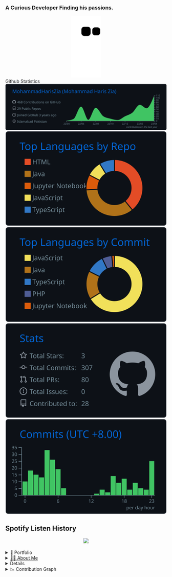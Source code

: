 <h3>A Curious Developer Finding his passions.</h3>

<div align="center">
    <a href="https://github.com/MohammadHarisZia">
        <img  src="https://github.com/MohammadHarisZia/MohammadHarisZia/raw/output/github-contribution-grid-snake.svg" alt="snake" />
    </a>
</div


## Github Statistics
<div align="center">
  <a href="https://github.com/MohammadHarisZia/MohammadHarisZia/blob/main/profile-summary-card-output/github_dark/0-profile-details.svg">
    <img src="https://github.com/MohammadHarisZia/MohammadHarisZia/blob/main/profile-summary-card-output/github_dark/0-profile-details.svg" alt="Mohammad Haris Zia Profile Card">
  </a>
  <a href="https://github.com/MohammadHarisZia/MohammadHarisZia/blob/main/profile-summary-card-output/github_dark/1-repos-per-language.svg">
    <img src="https://github.com/MohammadHarisZia/MohammadHarisZia/blob/main/profile-summary-card-output/github_dark/1-repos-per-language.svg" alt="Mohammad Haris Zia Profile Card">
  </a>
  <a href="https://github.com/MohammadHarisZia/MohammadHarisZia/blob/main/profile-summary-card-output/github_dark/2-most-commit-language.svg">
    <img src="https://github.com/MohammadHarisZia/MohammadHarisZia/blob/main/profile-summary-card-output/github_dark/2-most-commit-language.svg" alt="Mohammad Haris Zia Profile Card">
  </a>
  <a href="https://github.com/MohammadHarisZia/MohammadHarisZia/blob/main/profile-summary-card-output/github_dark/3-stats.svg">
    <img src="https://github.com/MohammadHarisZia/MohammadHarisZia/blob/main/profile-summary-card-output/github_dark/3-stats.svg" alt="Mohammad Haris Zia Profile Card">
  </a>
  <a href="https://github.com/MohammadHarisZia/MohammadHarisZia/blob/main/profile-summary-card-output/github_dark/4-productive-time.svg">
    <img src="https://github.com/MohammadHarisZia/MohammadHarisZia/blob/main/profile-summary-card-output/github_dark/4-productive-time.svg" alt="Mohammad Haris Zia Profile Card">
  </a>
</div>  
    

## Spotify Listen History
<div align="center">
    <img src="https://spotify-github-profile.vercel.app/api/view?uid=ckyxmux1folfh6g5l0cm783kg&cover_image=true&theme=default&show_offline=false&background_color=121212&interchange=false" />
</div>  

<br/>  




 <details>
  <summary>🚀 Portfolio</summary>    
<a href="https://mohammadhariszia.vercel.app">
<img src="https://github.com/MohammadHarisZia/MohammadHarisZia/blob/main/assets/introduction.gif" alt="Hi, I'm Haris 👋 I'm a 🚀 Software developer 🚀 I ❤️ building products">
</details>
  
<details>
  <summary>😶‍🌫️ About Me</summary>     
    <div>
    <h2 align="center">😶‍🌫️ About Me</h2>
        <p>🔭 I’m currently working on <b>Typescript, Next JS</b></p>
        <p>🌱 I’m currently learning best practices of <b>Full Stack Development</b></p>
        <p>💬 Ask me about <b>Full Stack Product Developement, Machine learning and UX</b></p>
        <p>📄 Know about my experiences [https://drive.google.com/file/d/19lEMsAypkUBNhw0gAM24w0DKIapjyaaX/view?usp=sharing](https://drive.google.com/file/d/19lEMsAypkUBNhw0gAM24w0DKIapjyaaX/view?usp=sharing)</p>
        <p>⚡ Fun fact <b>I think I can do it all</b></p>
    </div>
 </details>


<details>
  <summary>🤖 Details</summary>     

<h3 align="left">Connect with me:</h3>
<p align="left">
<a href="https://codepen.io/mohammadhariszia" target="blank"><img align="center" src="https://raw.githubusercontent.com/rahuldkjain/github-profile-readme-generator/master/src/images/icons/Social/codepen.svg" alt="https://codepen.io/mohammadhariszia" height="30" width="40" /></a>
<a href="https://twitter.com/mohammadharisz2" target="blank"><img align="center" src="https://raw.githubusercontent.com/rahuldkjain/github-profile-readme-generator/master/src/images/icons/Social/twitter.svg" alt="mohammadharisz2" height="30" width="40" /></a>
<a href="https://www.linkedin.com/in/mohammad-haris-zia-9928831b2/" target="blank"><img align="center" src="https://raw.githubusercontent.com/rahuldkjain/github-profile-readme-generator/master/src/images/icons/Social/linked-in-alt.svg" alt="https://www.linkedin.com/in/mohammad-haris-zia-9928831b2/" height="30" width="40" /></a>
<a href="https://www.behance.net/muhammazia4" target="blank"><img align="center" src="https://raw.githubusercontent.com/rahuldkjain/github-profile-readme-generator/master/src/images/icons/Social/behance.svg" alt="https://www.behance.net/muhammazia4" height="30" width="40" /></a>
</p>

<h3 align="left">Languages and Tools:</h3>
<p align="left"> <a href="https://getbootstrap.com" target="_blank" rel="noreferrer"> <img src="https://raw.githubusercontent.com/devicons/devicon/master/icons/bootstrap/bootstrap-plain-wordmark.svg" alt="bootstrap" width="40" height="40"/> </a> <a href="https://www.w3schools.com/cpp/" target="_blank" rel="noreferrer"> <img src="https://raw.githubusercontent.com/devicons/devicon/master/icons/cplusplus/cplusplus-original.svg" alt="cplusplus" width="40" height="40"/> </a> <a href="https://www.w3schools.com/css/" target="_blank" rel="noreferrer"> <img src="https://raw.githubusercontent.com/devicons/devicon/master/icons/css3/css3-original-wordmark.svg" alt="css3" width="40" height="40"/> </a> <a href="https://expressjs.com" target="_blank" rel="noreferrer"> <img src="https://raw.githubusercontent.com/devicons/devicon/master/icons/express/express-original-wordmark.svg" alt="express" width="40" height="40"/> </a> <a href="https://www.figma.com/" target="_blank" rel="noreferrer"> <img src="https://www.vectorlogo.zone/logos/figma/figma-icon.svg" alt="figma" width="40" height="40"/> </a> <a href="https://flask.palletsprojects.com/" target="_blank" rel="noreferrer"> <img src="https://www.vectorlogo.zone/logos/pocoo_flask/pocoo_flask-icon.svg" alt="flask" width="40" height="40"/> </a> <a href="https://git-scm.com/" target="_blank" rel="noreferrer"> <img src="https://www.vectorlogo.zone/logos/git-scm/git-scm-icon.svg" alt="git" width="40" height="40"/> </a> <a href="https://www.w3.org/html/" target="_blank" rel="noreferrer"> <img src="https://raw.githubusercontent.com/devicons/devicon/master/icons/html5/html5-original-wordmark.svg" alt="html5" width="40" height="40"/> </a> <a href="https://www.adobe.com/in/products/illustrator.html" target="_blank" rel="noreferrer"> <img src="https://www.vectorlogo.zone/logos/adobe_illustrator/adobe_illustrator-icon.svg" alt="illustrator" width="40" height="40"/> </a> <a href="https://www.java.com" target="_blank" rel="noreferrer"> <img src="https://raw.githubusercontent.com/devicons/devicon/master/icons/java/java-original.svg" alt="java" width="40" height="40"/> </a> <a href="https://developer.mozilla.org/en-US/docs/Web/JavaScript" target="_blank" rel="noreferrer"> <img src="https://raw.githubusercontent.com/devicons/devicon/master/icons/javascript/javascript-original.svg" alt="javascript" width="40" height="40"/> </a> <a href="https://laravel.com/" target="_blank" rel="noreferrer"> <img src="https://raw.githubusercontent.com/devicons/devicon/master/icons/laravel/laravel-plain-wordmark.svg" alt="laravel" width="40" height="40"/> </a> <a href="https://www.linux.org/" target="_blank" rel="noreferrer"> <img src="https://raw.githubusercontent.com/devicons/devicon/master/icons/linux/linux-original.svg" alt="linux" width="40" height="40"/> </a> <a href="https://www.mongodb.com/" target="_blank" rel="noreferrer"> <img src="https://raw.githubusercontent.com/devicons/devicon/master/icons/mongodb/mongodb-original-wordmark.svg" alt="mongodb" width="40" height="40"/> </a> <a href="https://www.mysql.com/" target="_blank" rel="noreferrer"> <img src="https://raw.githubusercontent.com/devicons/devicon/master/icons/mysql/mysql-original-wordmark.svg" alt="mysql" width="40" height="40"/> </a> <a href="https://nodejs.org" target="_blank" rel="noreferrer"> <img src="https://raw.githubusercontent.com/devicons/devicon/master/icons/nodejs/nodejs-original-wordmark.svg" alt="nodejs" width="40" height="40"/> </a> <a href="https://www.oracle.com/" target="_blank" rel="noreferrer"> <img src="https://raw.githubusercontent.com/devicons/devicon/master/icons/oracle/oracle-original.svg" alt="oracle" width="40" height="40"/> </a> <a href="https://pandas.pydata.org/" target="_blank" rel="noreferrer"> <img src="https://raw.githubusercontent.com/devicons/devicon/2ae2a900d2f041da66e950e4d48052658d850630/icons/pandas/pandas-original.svg" alt="pandas" width="40" height="40"/> </a> <a href="https://www.photoshop.com/en" target="_blank" rel="noreferrer"> <img src="https://raw.githubusercontent.com/devicons/devicon/master/icons/photoshop/photoshop-line.svg" alt="photoshop" width="40" height="40"/> </a> <a href="https://www.php.net" target="_blank" rel="noreferrer"> <img src="https://raw.githubusercontent.com/devicons/devicon/master/icons/php/php-original.svg" alt="php" width="40" height="40"/> </a> <a href="https://www.postgresql.org" target="_blank" rel="noreferrer"> <img src="https://raw.githubusercontent.com/devicons/devicon/master/icons/postgresql/postgresql-original-wordmark.svg" alt="postgresql" width="40" height="40"/> </a> <a href="https://www.python.org" target="_blank" rel="noreferrer"> <img src="https://raw.githubusercontent.com/devicons/devicon/master/icons/python/python-original.svg" alt="python" width="40" height="40"/> </a> <a href="https://reactjs.org/" target="_blank" rel="noreferrer"> <img src="https://raw.githubusercontent.com/devicons/devicon/master/icons/react/react-original-wordmark.svg" alt="react" width="40" height="40"/> </a> <a href="https://reactnative.dev/" target="_blank" rel="noreferrer"> <img src="https://reactnative.dev/img/header_logo.svg" alt="reactnative" width="40" height="40"/> </a> <a href="https://redux.js.org" target="_blank" rel="noreferrer"> <img src="https://raw.githubusercontent.com/devicons/devicon/master/icons/redux/redux-original.svg" alt="redux" width="40" height="40"/> </a> <a href="https://scikit-learn.org/" target="_blank" rel="noreferrer"> <img src="https://upload.wikimedia.org/wikipedia/commons/0/05/Scikit_learn_logo_small.svg" alt="scikit_learn" width="40" height="40"/> </a> <a href="https://seaborn.pydata.org/" target="_blank" rel="noreferrer"> <img src="https://seaborn.pydata.org/_images/logo-mark-lightbg.svg" alt="seaborn" width="40" height="40"/> </a> <a href="https://www.selenium.dev" target="_blank" rel="noreferrer"> <img src="https://raw.githubusercontent.com/detain/svg-logos/780f25886640cef088af994181646db2f6b1a3f8/svg/selenium-logo.svg" alt="selenium" width="40" height="40"/> </a> <a href="https://www.sqlite.org/" target="_blank" rel="noreferrer"> <img src="https://www.vectorlogo.zone/logos/sqlite/sqlite-icon.svg" alt="sqlite" width="40" height="40"/> </a> <a href="https://tailwindcss.com/" target="_blank" rel="noreferrer"> <img src="https://www.vectorlogo.zone/logos/tailwindcss/tailwindcss-icon.svg" alt="tailwind" width="40" height="40"/> </a> <a href="https://www.tensorflow.org" target="_blank" rel="noreferrer"> <img src="https://www.vectorlogo.zone/logos/tensorflow/tensorflow-icon.svg" alt="tensorflow" width="40" height="40"/> </a> <a href="https://www.adobe.com/products/xd.html" target="_blank" rel="noreferrer"> <img src="https://cdn.worldvectorlogo.com/logos/adobe-xd.svg" alt="xd" width="40" height="40"/> </a> </p>

</details>
 
 
 <details>
  <summary>📉 Contribution Graph</summary>   
  <a href="https://github.com/MohammadHarisZia/MohammadHarisZia/blob/main/profile-3d-contrib/profile-night-view.svg">
  <img src="https://github.com/MohammadHarisZia/MohammadHarisZia/blob/main/profile-3d-contrib/profile-night-view.svg" alt="Mohammad Haris Zia Contribution Graph">
  </a>
</details>





 


